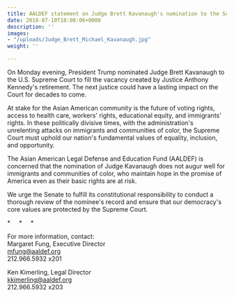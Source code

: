 ```yaml
---
title: AALDEF statement on Judge Brett Kavanaugh's nomination to the Supreme Court
date: 2018-07-10T18:08:06+0000
description: ''
images:
- "/uploads/Judge_Brett_Michael_Kavanaugh.jpg"
weight: ''

---
```

On Monday evening, President Trump nominated Judge Brett Kavanaugh to the U.S. Supreme Court to fill the vacancy created by Justice Anthony Kennedy's retirement. The next justice could have a lasting impact on the Court for decades to come.

At stake for the Asian American community is the future of voting rights, access to health care, workers' rights, educational equity, and immigrants' rights. In these politically divisive times, with the administration's unrelenting attacks on immigrants and communities of color, the Supreme Court must uphold our nation's fundamental values of equality, inclusion, and opportunity.

The Asian American Legal Defense and Education Fund (AALDEF) is concerned that the nomination of Judge Kavanaugh does not augur well for immigrants and communities of color, who maintain hope in the promise of America even as their basic rights are at risk.

We urge the Senate to fulfill its constitutional responsibility to conduct a thorough review of the nominee's record and ensure that our democracy's core values are protected by the Supreme Court.

\*     *     *

For more information, contact:  
Margaret Fung, Executive Director  
mfung@aaldef.org  
212\.966.5932 x201

Ken Kimerling, Legal Director  
kkimerling@aaldef.org  
212\.966.5932 x203